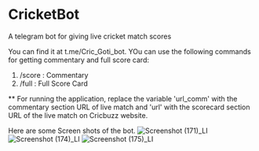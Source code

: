 # CricketBot
A telegram bot for giving live cricket match scores

You can find it at t.me/Cric_Goti_bot.
YOu can use the following commands for getting commentary and full score card:
1.  /score  : Commentary
2.  /full   : Full Score Card

** For running the application, replace the variable 'url_comm' with the commentary section URL of live match and 'url' with the scorecard section URL of the live match on Cricbuzz website.

Here are some Screen shots of the bot.
![Screenshot (171)_LI](https://user-images.githubusercontent.com/46834333/121800089-70167480-cc4d-11eb-932b-6d21d3ed71cb.jpg)
![Screenshot (174)_LI](https://user-images.githubusercontent.com/46834333/121800095-73116500-cc4d-11eb-8a7e-79c0c496ec04.jpg)
![Screenshot (175)_LI](https://user-images.githubusercontent.com/46834333/121800098-74db2880-cc4d-11eb-880d-2e5573ce8845.jpg)
